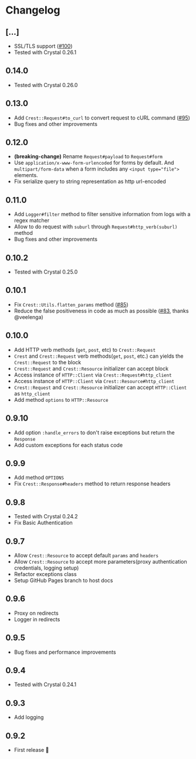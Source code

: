 # Changelog

## [...]

* SSL/TLS support ([#100](https://github.com/mamantoha/crest/pull/100))
* Tested with Crystal 0.26.1

## 0.14.0

* Tested with Crystal 0.26.0

## 0.13.0

* Add `Crest::Request#to_curl` to convert request to cURL command ([#95](https://github.com/mamantoha/crest/pull/95))
* Bug fixes and other improvements

## 0.12.0

* **(breaking-change)** Rename `Request#payload` to `Request#form`
* Use `application/x-www-form-urlencoded` for forms by default. And `multipart/form-data` when a form includes any `<input type="file">` elements.
* Fix serialize query to string representation as http url-encoded

## 0.11.0

* Add `Logger#filter` method to filter sensitive information from logs with a regex matcher
* Allow to do request with `suburl` through `Request#http_verb(suburl)` method
* Bug fixes and other improvements

## 0.10.2

* Tested with Crystal 0.25.0

## 0.10.1

* Fix `Crest::Utils.flatten_params` method ([#85](https://github.com/mamantoha/crest/pull/85))
* Reduce the false positiveness in code as much as possible ([#83](https://github.com/mamantoha/crest/pull/83), thanks @veelenga)

## 0.10.0

* Add HTTP verb methods (`get`, `post`, etc) to `Crest::Request`
* `Crest` and `Crest::Request` verb methods(`get`, `post`, etc.) can yields the `Crest::Request` to the block
* `Crest::Request` and `Crest::Resource` initializer can accept block
* Access instance of `HTTP::Client` via `Crest::Request#http_client`
* Access instance of `HTTP::Client` via `Crest::Resource#http_client`
* `Crest::Request` and `Crest::Resource` initializer can accept `HTTP::Client` as `http_client`
* Add method `options` to `HTTP::Resource`

## 0.9.10

* Add option `:handle_errors` to don't raise exceptions but return the `Response`
* Add custom exceptions for each status code

## 0.9.9

* Add method `OPTIONS`
* Fix `Crest::Response#headers` method to return response headers

## 0.9.8

* Tested with Crystal 0.24.2
* Fix Basic Authentication

## 0.9.7

* Allow `Crest::Resource` to accept default `params` and `headers`
* Allow `Crest::Resource` to accept more parameters(proxy authentication credentials, logging setup)
* Refactor exceptions class
* Setup GitHub Pages branch to host docs

## 0.9.6

* Proxy on redirects
* Logger in redirects

## 0.9.5

* Bug fixes and performance improvements

## 0.9.4

* Tested with Crystal 0.24.1

## 0.9.3

* Add logging

## 0.9.2

* First release :tada:
